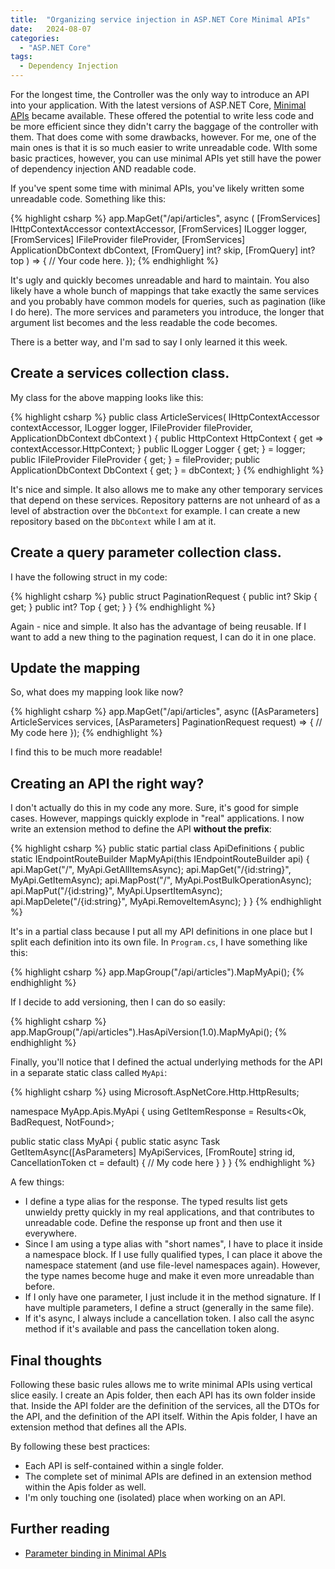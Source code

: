 ```yaml
---
title:  "Organizing service injection in ASP.NET Core Minimal APIs"
date:   2024-08-07
categories:
  - "ASP.NET Core"
tags:
  - Dependency Injection
---
```


For the longest time, the Controller was the only way to introduce an API into your application.  With the latest versions of ASP.NET Core, [Minimal APIs](https://learn.microsoft.com/aspnet/core/fundamentals/minimal-apis/overview) became available.  These offered the potential to write less code and be more efficient since they didn't carry the baggage of the controller with them.  That does come with some drawbacks, however. For me, one of the main ones is that it is so much easier to write unreadable code. WIth some basic practices, however, you can use minimal APIs yet still have the power of dependency injection AND readable code.

If you've spent some time with minimal APIs, you've likely written some unreadable code.  Something like this:

{% highlight csharp %}
app.MapGet("/api/articles", async (
  [FromServices] IHttpContextAccessor contextAccessor,
  [FromServices] ILogger<MyApiService> logger,
  [FromServices] IFileProvider fileProvider,
  [FromServices] ApplicationDbContext dbContext,
  [FromQuery] int? skip,
  [FromQuery] int? top
) =>
{
  // Your code here.
});
{% endhighlight %}

It's ugly and quickly becomes unreadable and hard to maintain. You also likely have a whole bunch of mappings that take exactly the same services and you probably have common models for queries, such as pagination (like I do here).  The more services and parameters you introduce, the longer that argument list becomes and the less readable the code becomes.

There is a better way, and I'm sad to say I only learned it this week.

## Create a services collection class.

My class for the above mapping looks like this:

{% highlight csharp %}
public class ArticleServices(
  IHttpContextAccessor contextAccessor,
  ILogger<MyApiService> logger,
  IFileProvider fileProvider,
  ApplicationDbContext dbContext
)
{
  public HttpContext HttpContext { get => contextAccessor.HttpContext; }
  public ILogger Logger { get; } = logger;
  public IFileProvider FileProvider { get; } = fileProvider;
  public ApplicationDbContext DbContext { get; } = dbContext;
}
{% endhighlight %}

It's nice and simple.  It also allows me to make any other temporary services that depend on these services.  Repository patterns are not unheard of as a level of abstraction over the `DbContext` for example.  I can create a new repository based on the `DbContext` while I am at it.

## Create a query parameter collection class.

I have the following struct in my code:

{% highlight csharp %}
public struct PaginationRequest
{
  public int? Skip { get; }
  public int? Top { get; }
}
{% endhighlight %}

Again - nice and simple.  It also has the advantage of being reusable.  If I want to add a new thing to the pagination request, I can do it in one place.

## Update the mapping

So, what does my mapping look like now?

{% highlight csharp %}
app.MapGet("/api/articles", async ([AsParameters] ArticleServices services, [AsParameters] PaginationRequest request) => {
  // My code here
});
{% endhighlight %}

I find this to be much more readable!

## Creating an API the right way?

I don't actually do this in my code any more.  Sure, it's good for simple cases.  However, mappings quickly explode in "real" applications.  I now write an extension method to define the API **without the prefix**:

{% highlight csharp %}
public static partial class ApiDefinitions
{
  public static IEndpointRouteBuilder MapMyApi(this IEndpointRouteBuilder api)
  {
    api.MapGet("/", MyApi.GetAllItemsAsync);
    api.MapGet("/{id:string}", MyApi.GetItemAsync);
    api.MapPost("/", MyApi.PostBulkOperationAsync);
    api.MapPut("/{id:string}", MyApi.UpsertItemAsync);
    api.MapDelete("/{id:string}", MyApi.RemoveItemAsync);
  }
}
{% endhighlight %}

It's in a partial class because I put all my API definitions in one place but I split each definition into its own file.  In `Program.cs`, I have something like this:

{% highlight csharp %}
app.MapGroup("/api/articles").MapMyApi();
{% endhighlight %}

If I decide to add versioning, then I can do so easily:

{% highlight csharp %}
app.MapGroup("/api/articles").HasApiVersion(1.0).MapMyApi();
{% endhighlight %}

Finally, you'll notice that I defined the actual underlying methods for the API in a separate static class called `MyApi`:

{% highlight csharp %}
using Microsoft.AspNetCore.Http.HttpResults;

namespace MyApp.Apis.MyApi
{
  using GetItemResponse = Results<Ok<MyThing>, BadRequest<string>, NotFound>;

  public static class MyApi
  {
    public static async Task<GetItemResponse> GetItemAsync([AsParameters] MyApiServices, [FromRoute] string id, CancellationToken ct = default)
    {
      // My code here
    }
  }
}
{% endhighlight %}

A few things:

* I define a type alias for the response.  The typed results list gets unwieldy pretty quickly in my real applications, and that contributes to unreadable code.  Define the response up front and then use it everywhere.
* Since I am using a type alias with "short names", I have to place it inside a namespace block.  If I use fully qualified types, I can place it above the namespace statement (and use file-level namespaces again).  However, the type names become huge and make it even more unreadable than before.
* If I only have one parameter, I just include it in the method signature.  If I have multiple parameters, I define a struct (generally in the same file).
* If it's async, I always include a cancellation token.  I also call the async method if it's available and pass the cancellation token along.

## Final thoughts

Following these basic rules allows me to write minimal APIs using vertical slice easily.  I create an Apis folder, then each API has its own folder inside that.  Inside the API folder are the definition of the services, all the DTOs for the API, and the definition of the API itself.  Within the Apis folder, I have an extension method that defines all the APIs.

By following these best practices:

* Each API is self-contained within a single folder.
* The complete set of minimal APIs are defined in an extension method within the Apis folder as well.
* I'm only touching one (isolated) place when working on an API.

## Further reading

* [Parameter binding in Minimal APIs](https://learn.microsoft.com/aspnet/core/fundamentals/minimal-apis/parameter-binding)
